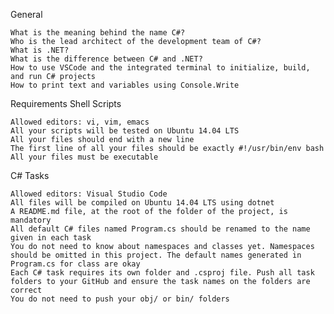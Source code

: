 General

    What is the meaning behind the name C#?
    Who is the lead architect of the development team of C#?
    What is .NET?
    What is the difference between C# and .NET?
    How to use VSCode and the integrated terminal to initialize, build, and run C# projects
    How to print text and variables using Console.Write

Requirements
Shell Scripts

    Allowed editors: vi, vim, emacs
    All your scripts will be tested on Ubuntu 14.04 LTS
    All your files should end with a new line
    The first line of all your files should be exactly #!/usr/bin/env bash
    All your files must be executable

C# Tasks

    Allowed editors: Visual Studio Code
    All files will be compiled on Ubuntu 14.04 LTS using dotnet
    A README.md file, at the root of the folder of the project, is mandatory
    All default C# files named Program.cs should be renamed to the name given in each task
    You do not need to know about namespaces and classes yet. Namespaces should be omitted in this project. The default names generated in Program.cs for class are okay
    Each C# task requires its own folder and .csproj file. Push all task folders to your GitHub and ensure the task names on the folders are correct
    You do not need to push your obj/ or bin/ folders
